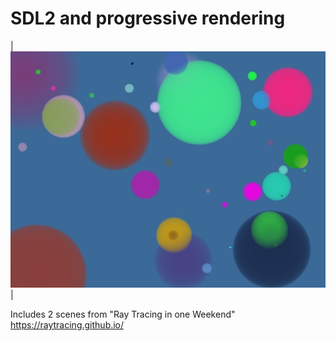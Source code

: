 SDL2 and progressive rendering
====================================================================================================

| ![aa dots][dots image] |

[dots image]:               images/aadots.jpg

Includes 2 scenes from "Ray Tracing in one Weekend"
https://raytracing.github.io/

